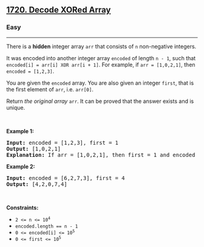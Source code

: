 <h2><a href="https://leetcode.com/problems/decode-xored-array/">1720. Decode XORed Array</a></h2><h3>Easy</h3><hr><div style="user-select: auto;"><p style="user-select: auto;">There is a <strong style="user-select: auto;">hidden</strong> integer array <code style="user-select: auto;">arr</code> that consists of <code style="user-select: auto;">n</code> non-negative integers.</p>

<p style="user-select: auto;">It was encoded into another integer array <code style="user-select: auto;">encoded</code> of length <code style="user-select: auto;">n - 1</code>, such that <code style="user-select: auto;">encoded[i] = arr[i] XOR arr[i + 1]</code>. For example, if <code style="user-select: auto;">arr = [1,0,2,1]</code>, then <code style="user-select: auto;">encoded = [1,2,3]</code>.</p>

<p style="user-select: auto;">You are given the <code style="user-select: auto;">encoded</code> array. You are also given an integer <code style="user-select: auto;">first</code>, that is the first element of <code style="user-select: auto;">arr</code>, i.e. <code style="user-select: auto;">arr[0]</code>.</p>

<p style="user-select: auto;">Return <em style="user-select: auto;">the original array</em> <code style="user-select: auto;">arr</code>. It can be proved that the answer exists and is unique.</p>

<p style="user-select: auto;">&nbsp;</p>
<p style="user-select: auto;"><strong class="example" style="user-select: auto;">Example 1:</strong></p>

<pre style="user-select: auto;"><strong style="user-select: auto;">Input:</strong> encoded = [1,2,3], first = 1
<strong style="user-select: auto;">Output:</strong> [1,0,2,1]
<strong style="user-select: auto;">Explanation:</strong> If arr = [1,0,2,1], then first = 1 and encoded = [1 XOR 0, 0 XOR 2, 2 XOR 1] = [1,2,3]
</pre>

<p style="user-select: auto;"><strong class="example" style="user-select: auto;">Example 2:</strong></p>

<pre style="user-select: auto;"><strong style="user-select: auto;">Input:</strong> encoded = [6,2,7,3], first = 4
<strong style="user-select: auto;">Output:</strong> [4,2,0,7,4]
</pre>

<p style="user-select: auto;">&nbsp;</p>
<p style="user-select: auto;"><strong style="user-select: auto;">Constraints:</strong></p>

<ul style="user-select: auto;">
	<li style="user-select: auto;"><code style="user-select: auto;">2 &lt;= n &lt;= 10<sup style="user-select: auto;">4</sup></code></li>
	<li style="user-select: auto;"><code style="user-select: auto;">encoded.length == n - 1</code></li>
	<li style="user-select: auto;"><code style="user-select: auto;">0 &lt;= encoded[i] &lt;= 10<sup style="user-select: auto;">5</sup></code></li>
	<li style="user-select: auto;"><code style="user-select: auto;">0 &lt;= first &lt;= 10<sup style="user-select: auto;">5</sup></code></li>
</ul>
</div>